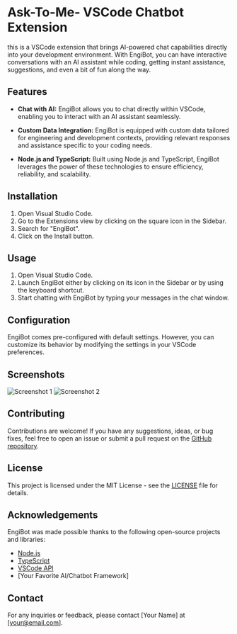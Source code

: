 # Ask-To-Me- VSCode Chatbot Extension

this is a VSCode extension that brings AI-powered chat capabilities directly into your development environment. With EngiBot, you can have interactive conversations with an AI assistant while coding, getting instant assistance, suggestions, and even a bit of fun along the way.

## Features

- **Chat with AI:** EngiBot allows you to chat directly within VSCode, enabling you to interact with an AI assistant seamlessly.
  
- **Custom Data Integration:** EngiBot is equipped with custom data tailored for engineering and development contexts, providing relevant responses and assistance specific to your coding needs.
  
- **Node.js and TypeScript:** Built using Node.js and TypeScript, EngiBot leverages the power of these technologies to ensure efficiency, reliability, and scalability.

## Installation

1. Open Visual Studio Code.
2. Go to the Extensions view by clicking on the square icon in the Sidebar.
3. Search for "EngiBot".
4. Click on the Install button.

## Usage

1. Open Visual Studio Code.
2. Launch EngiBot either by clicking on its icon in the Sidebar or by using the keyboard shortcut.
3. Start chatting with EngiBot by typing your messages in the chat window.

## Configuration

EngiBot comes pre-configured with default settings. However, you can customize its behavior by modifying the settings in your VSCode preferences.

## Screenshots

![Screenshot 1](screenshots/screenshot1.png)
![Screenshot 2](screenshots/screenshot2.png)

## Contributing

Contributions are welcome! If you have any suggestions, ideas, or bug fixes, feel free to open an issue or submit a pull request on the [GitHub repository](https://github.com/your-engibot-repo).

## License

This project is licensed under the MIT License - see the [LICENSE](LICENSE) file for details.

## Acknowledgements

EngiBot was made possible thanks to the following open-source projects and libraries:

- [Node.js](https://nodejs.org/)
- [TypeScript](https://www.typescriptlang.org/)
- [VSCode API](https://code.visualstudio.com/api)
- [Your Favorite AI/Chatbot Framework]

## Contact

For any inquiries or feedback, please contact [Your Name] at [your@email.com].
